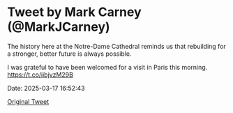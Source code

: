 # Tweet by Mark Carney (@MarkJCarney)

The history here at the Notre-Dame Cathedral reminds us that rebuilding for a stronger, better future is always possible.

I was grateful to have been welcomed for a visit in Paris this morning. https://t.co/iibjvzM29B

Date: 2025-03-17 16:52:43

[Original Tweet](https://x.com/MarkJCarney/status/1901678092126494750)
